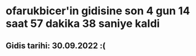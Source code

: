 # ofarukbicer'in gidisine son 4 gun 14 saat 57 dakika 38 saniye kaldi

## Gidis tarihi: 30.09.2022 :(